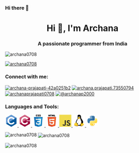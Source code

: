 ### Hi there 👋

<h1 align="center">Hi 👋, I'm Archana</h1>
<h3 align="center">A passionate programmer from India</h3>

<p align="left"> <img src="https://komarev.com/ghpvc/?username=archana0708&label=Profile%20views&color=0e75b6&style=flat" alt="archana0708" /> </p>

<p align="left"> <a href="https://github.com/ryo-ma/github-profile-trophy"><img src="https://github-profile-trophy.vercel.app/?username=archana0708" alt="archana0708" /></a> </p>

<h3 align="left">Connect with me:</h3>
<p align="left">
<a href="https://linkedin.com/in/archana-prajapati-42a0251b2" target="blank"><img align="center" src="https://raw.githubusercontent.com/rahuldkjain/github-profile-readme-generator/master/src/images/icons/Social/linked-in-alt.svg" alt="archana-prajapati-42a0251b2" height="30" width="40" /></a>
<a href="https://fb.com/archana.prajapati.73550794" target="blank"><img align="center" src="https://raw.githubusercontent.com/rahuldkjain/github-profile-readme-generator/master/src/images/icons/Social/facebook.svg" alt="archana.prajapati.73550794" height="30" width="40" /></a>
<a href="https://instagram.com/archanaprajapati0708" target="blank"><img align="center" src="https://raw.githubusercontent.com/rahuldkjain/github-profile-readme-generator/master/src/images/icons/Social/instagram.svg" alt="archanaprajapati0708" height="30" width="40" /></a>
<a href="https://www.hackerrank.com/@Archanap2000" target="blank"><img align="center" src="https://raw.githubusercontent.com/rahuldkjain/github-profile-readme-generator/master/src/images/icons/Social/hackerrank.svg" alt="@archanap2000" height="30" width="40" /></a>
</p>

<h3 align="left">Languages and Tools:</h3>
<p align="left"> <a href="https://www.cprogramming.com/" target="_blank"> <img src="https://raw.githubusercontent.com/devicons/devicon/master/icons/c/c-original.svg" alt="c" width="40" height="40"/> </a> <a href="https://www.w3schools.com/cpp/" target="_blank"> <img src="https://raw.githubusercontent.com/devicons/devicon/master/icons/cplusplus/cplusplus-original.svg" alt="cplusplus" width="40" height="40"/> </a> <a href="https://www.w3schools.com/css/" target="_blank"> <img src="https://raw.githubusercontent.com/devicons/devicon/master/icons/css3/css3-original-wordmark.svg" alt="css3" width="40" height="40"/> </a> <a href="https://www.w3.org/html/" target="_blank"> <img src="https://raw.githubusercontent.com/devicons/devicon/master/icons/html5/html5-original-wordmark.svg" alt="html5" width="40" height="40"/> </a> <a href="https://developer.mozilla.org/en-US/docs/Web/JavaScript" target="_blank"> <img src="https://raw.githubusercontent.com/devicons/devicon/master/icons/javascript/javascript-original.svg" alt="javascript" width="40" height="40"/> </a> <a href="https://www.linux.org/" target="_blank"> <img src="https://raw.githubusercontent.com/devicons/devicon/master/icons/linux/linux-original.svg" alt="linux" width="40" height="40"/> </a> <a href="https://www.python.org" target="_blank"> <img src="https://raw.githubusercontent.com/devicons/devicon/master/icons/python/python-original.svg" alt="python" width="40" height="40"/> </a> </p>

<p><img align="left" src="https://github-readme-stats.vercel.app/api/top-langs?username=archana0708&show_icons=true&locale=en&layout=compact" alt="archana0708" /></p>

<p>&nbsp;<img align="center" src="https://github-readme-stats.vercel.app/api?username=archana0708&show_icons=true&locale=en" alt="archana0708" /></p>

<p><img align="center" src="https://github-readme-streak-stats.herokuapp.com/?user=archana0708&" alt="archana0708" /></p>
